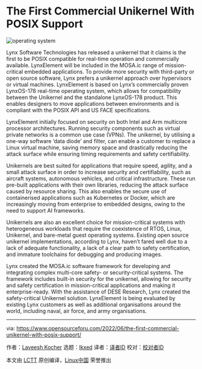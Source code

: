 [#]: subject: "The First Commercial Unikernel With POSIX Support"
[#]: via: "https://www.opensourceforu.com/2022/06/the-first-commercial-unikernel-with-posix-support/"
[#]: author: "Laveesh Kocher https://www.opensourceforu.com/author/laveesh-kocher/"
[#]: collector: "lkxed"
[#]: translator: " "
[#]: reviewer: " "
[#]: publisher: " "
[#]: url: " "

The First Commercial Unikernel With POSIX Support
======
![operating system][1]

Lynx Software Technologies has released a unikernel that it claims is the first to be POSIX compatible for real-time operation and commercially available. LynxElement will be included in the MOSA.ic range of mission-critical embedded applications. To provide more security with third-party or open source software, Lynx prefers a unikernel approach over hypervisors or virtual machines. LynxElement is based on Lynx’s commercially proven LynxOS-178 real-time operating system, which allows for compatibility between the Unikernel and the standalone LynxOS-178 product. This enables designers to move applications between environments and is compliant with the POSIX API and US FACE specifications.

LynxElement initially focused on security on both Intel and Arm multicore processor architectures. Running security components such as virtual private networks is a common use case (VPNs). The unikernel, by utilising a one-way software ‘data diode’ and filter, can enable a customer to replace a Linux virtual machine, saving memory space and drastically reducing the attack surface while ensuring timing requirements and safety certifiability.

Unikernels are best suited for applications that require speed, agility, and a small attack surface in order to increase security and certifiability, such as aircraft systems, autonomous vehicles, and critical infrastructure. These run pre-built applications with their own libraries, reducing the attack surface caused by resource sharing. This also enables the secure use of containerised applications such as Kubernetes or Docker, which are increasingly moving from enterprise to embedded designs, owing to the need to support AI frameworks.

Unikernels are also an excellent choice for mission-critical systems with heterogeneous workloads that require the coexistence of RTOS, Linux, Unikernel, and bare-metal guest operating systems. Existing open source unikernel implementations, according to Lynx, haven’t fared well due to a lack of adequate functionality, a lack of a clear path to safety certification, and immature toolchains for debugging and producing images.

Lynx created the MOSA.ic software framework for developing and integrating complex multi-core safety- or security-critical systems. The framework includes built-in security for the unikernel, allowing for security and safety certification in mission-critical applications and making it enterprise-ready. With the assistance of DESE Research, Lynx created the safety-critical Unikernel solution. LynxElement is being evaluated by existing Lynx customers as well as additional organisations around the world, including naval, air force, and army organisations.

--------------------------------------------------------------------------------

via: https://www.opensourceforu.com/2022/06/the-first-commercial-unikernel-with-posix-support/

作者：[Laveesh Kocher][a]
选题：[lkxed][b]
译者：[译者ID](https://github.com/译者ID)
校对：[校对者ID](https://github.com/校对者ID)

本文由 [LCTT](https://github.com/LCTT/TranslateProject) 原创编译，[Linux中国](https://linux.cn/) 荣誉推出

[a]: https://www.opensourceforu.com/author/laveesh-kocher/
[b]: https://github.com/lkxed
[1]: https://www.opensourceforu.com/wp-content/uploads/2022/06/operating-system-1.jpg
